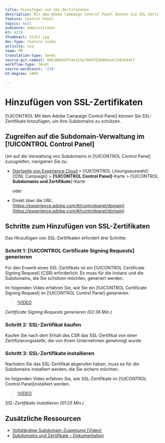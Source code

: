 ```yaml
---
title: Hinzufügen von SSL-Zertifikaten
description: Mit dem Adobe Campaign Control Panel können Sie SSL-Zertifikate hinzufügen, um Ihre Subdomains zu schützen.
feature: Control Panel
topics: null
audience: administrator
kt: 4219
thumbnail: 31317.jpg
doc-type: feature video
activity: use
team: PM
translation-type: tm+mt
source-git-commit: 98b300b507f4e315e7904f82b004cdc1302b445f
workflow-type: tm+mt
source-wordcount: '219'
ht-degree: 100%

---
```



# Hinzufügen von SSL-Zertifikaten

[!UICONTROL Mit dem Adobe Campaign Control Panel] können Sie SSL-Zertifikate hinzufügen, um Ihre Subdomains zu schützen.

## Zugreifen auf die Subdomain-Verwaltung im [!UICONTROL Control Panel]

Um auf die Verwaltung von Subdomains in [!UICONTROL Control Panel] zuzugreifen, navigieren Sie zu:

* [Startseite von Experience Cloud](https://experience.adobe.com/#/home) > [!UICONTROL Lösungsauswahl]: [!DNL Campaign] > **[!UICONTROL Control Panel]**-Karte > [!UICONTROL **Subdomains und Zertifikate**]-Karte

   oder
* Direkt über die URL: [https://experience.adobe.com/#/controlpanel/domain](https://experience.adobe.com/#/controlpanel/domain)

## Schritte zum Hinzufügen von SSL-Zertifikaten

Das Hinzufügen von SSL-Zertifikaten erfordert drei Schritte:

### Schritt 1: [!UICONTROL Certificate Signing Requests] generieren

Für den Erwerb eines SSL-Zertifikats ist ein [!UICONTROL Certificate Signing Request] (CSR) erforderlich. Es muss für die Instanz und die Subdomains, die Sie schützen möchten, generiert werden.

Im folgenden Video erfahren Sie, wie Sie ein [!UICONTROL Certificate Signing Request] im [!UICONTROL Control Panel] generieren.

>[!VIDEO](https://video.tv.adobe.com/v/31317?quality=12)

*Certificate Signing Requests generieren (02:36 Min.)*

### Schritt 2: SSL-Zertifikat kaufen

Kaufen Sie nach dem Erhalt des CSR das SSL-Zertifikat von einer Zertifizierungsstelle, die von Ihrem Unternehmen genehmigt wurde.

### Schritt 3: SSL-Zertifikate installieren

Nachdem Sie das SSL-Zertifikat abgerufen haben, muss es für die Subdomains installiert werden, die Sie sichern möchten.

Im folgenden Video erfahren Sie, wie SSL-Zertifikate im [!UICONTROL Control Panel]installiert werden.

>[!VIDEO](https://video.tv.adobe.com/v/31166?quality=12)

*SSL-Zertifikate installieren (01:25 Min.)*

## Zusätzliche Ressourcen

* [Vollständige Subdomain-Zuweisung (Video)](./subdomain-delegation.md)
* [Subdomains und Zertifikate – Dokumentation](https://docs.adobe.com/content/help/de-DE/control-panel/using/subdomains-and-certificates/renewing-subdomain-certificate.html)
